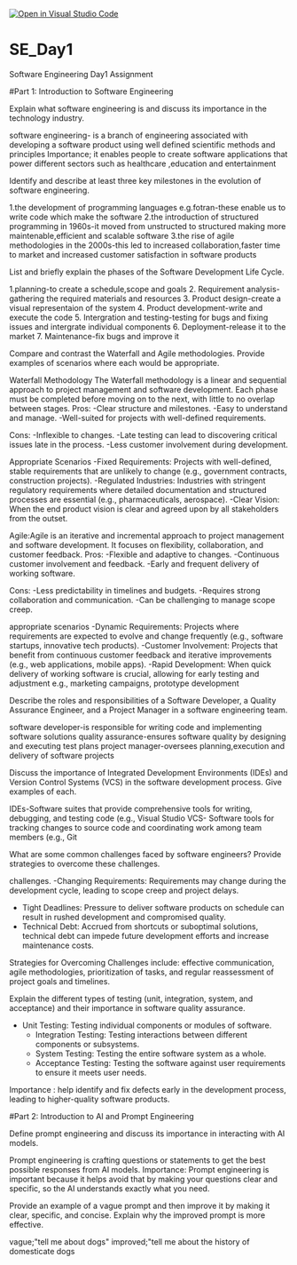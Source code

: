 [![Open in Visual Studio Code](https://classroom.github.com/assets/open-in-vscode-2e0aaae1b6195c2367325f4f02e2d04e9abb55f0b24a779b69b11b9e10269abc.svg)](https://classroom.github.com/online_ide?assignment_repo_id=18437651&assignment_repo_type=AssignmentRepo)
# SE_Day1
Software Engineering Day1 Assignment

#Part 1: Introduction to Software Engineering

Explain what software engineering is and discuss its importance in the technology industry.

software engineering- is a branch of engineering associated with developing  a software product using well defined scientific methods and principles
Importance;
it enables people to create software applications that power different sectors such as healthcare ,education and entertainment


Identify and describe at least three key milestones in the evolution of software engineering.

1.the development of programming languages e.g.fotran-these enable us to write code which make the software
2.the introduction of structured programming in 1960s-it moved from unstructed to structured making more maintenable,efficient and scalable software
3.the rise of agile methodologies in the 2000s-this led to increased collaboration,faster time to market and increased customer satisfaction in software products



List and briefly explain the phases of the Software Development Life Cycle.

1.planning-to create a schedule,scope and goals
2. Requirement analysis-gathering the required materials and resources
3. Product design-create a visual representaion of the system
4. Product development-write and execute the code
5. Intergration and testing-testing for bugs and fixing issues and intergrate individual components 
6. Deployment-release it to the market
7. Maintenance-fix bugs and improve it


Compare and contrast the Waterfall and Agile methodologies. Provide examples of scenarios where each would be appropriate.

Waterfall Methodology
 The Waterfall methodology is a linear and sequential approach to project management and software development. Each phase must be completed before moving on to the next, with little to no overlap between stages.
 Pros:
-Clear structure and milestones.
-Easy to understand and manage.
-Well-suited for projects with well-defined requirements.

Cons:
-Inflexible to changes.
-Late testing can lead to discovering critical issues late in the process.
-Less customer involvement during development.

Appropriate Scenarios
-Fixed Requirements: Projects with well-defined, stable requirements that are unlikely to change (e.g., government contracts, construction projects).
-Regulated Industries: Industries with stringent regulatory requirements where detailed documentation and structured processes are essential (e.g., pharmaceuticals, aerospace).
-Clear Vision: When the end product vision is clear and agreed upon by all stakeholders from the outset.

Agile:Agile is an iterative and incremental approach to project management and software development. It focuses on flexibility, collaboration, and customer feedback.
Pros:
-Flexible and adaptive to changes.
-Continuous customer involvement and feedback.
-Early and frequent delivery of working software.

Cons:
-Less predictability in timelines and budgets.
-Requires strong collaboration and communication.
-Can be challenging to manage scope creep.

appropriate scenarios
-Dynamic Requirements: Projects where requirements are expected to evolve and change frequently (e.g., software startups, innovative tech products).
-Customer Involvement: Projects that benefit from continuous customer feedback and iterative improvements (e.g., web applications, mobile apps).
-Rapid Development: When quick delivery of working software is crucial, allowing for early testing and adjustment e.g., marketing campaigns, prototype development 



Describe the roles and responsibilities of a Software Developer, a Quality Assurance Engineer, and a Project Manager in a software engineering team.

software developer-is responsible for writing code and implementing  software solutions
quality assurance-ensures software quality by designing and executing test plans
project manager-oversees planning,execution and delivery of software projects



Discuss the importance of Integrated Development Environments (IDEs) and Version Control Systems (VCS) in the software development process. Give examples of each.

IDEs-Software suites that provide comprehensive tools for writing, debugging, and testing code (e.g., Visual Studio
VCS- Software tools for tracking changes to source code and coordinating work among team members (e.g., Git


What are some common challenges faced by software engineers? Provide strategies to overcome these challenges.

challenges.
 -Changing Requirements: Requirements may change during the development cycle, leading to scope creep and project delays.
  - Tight Deadlines: Pressure to deliver software products on schedule can result in rushed development and compromised quality.
  - Technical Debt: Accrued from shortcuts or suboptimal solutions, technical debt can impede future development efforts and increase maintenance costs.

Strategies for Overcoming Challenges include: effective communication, agile methodologies, prioritization of tasks, and regular reassessment of project goals and timelines.



Explain the different types of testing (unit, integration, system, and acceptance) and their importance in software quality assurance.

- Unit Testing: Testing individual components or modules of software.
  - Integration Testing: Testing interactions between different components or subsystems.
  - System Testing: Testing the entire software system as a whole.
  - Acceptance Testing: Testing the software against user requirements to ensure it meets user needs.

Importance : help identify and fix defects early in the development process, leading to higher-quality software products.


#Part 2: Introduction to AI and Prompt Engineering


Define prompt engineering and discuss its importance in interacting with AI models.

Prompt engineering is  crafting questions or statements to get the best possible responses from AI models.
Importance:
 Prompt engineering is important because it helps avoid that by making your questions clear and specific, so the AI understands exactly what you need.


Provide an example of a vague prompt and then improve it by making it clear, specific, and concise. Explain why the improved prompt is more effective.

vague;"tell me about dogs"
improved;"tell me about the history of domesticate dogs
